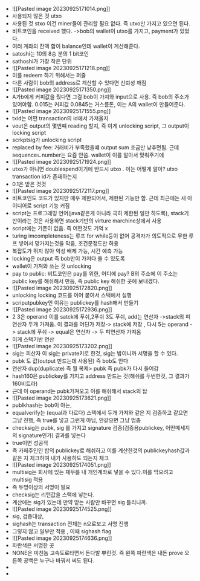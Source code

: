 * ![[Pasted image 20230925171014.png]]
* 사용되지 않은 것 utxo
* 사용된 것 stxo 이건 miner들이 관리할 필요 없다. 즉 utxo만 가지고 있으면 된다.
* 비트코인을 received 했다. ->bob의 wallet이 utxo를 가지고, payment가 있었다.
* 여러 계좌의 잔액 합이 balance인데 wallet이 계산해준다.
* satoshi는 10의 8승 분의 1 bit코인
* sathoshi가 가장 작은 단위
* ![[Pasted image 20230925171218.png]]
* 이를 redeem 하기 위해서는 퍼즐 
* 다른 사람이 bob의 address로 계산할 수 있다면 신뢰성 깨짐
* ![[Pasted image 20230925171350.png]]
* A가b에게 커피값을 줬다면 그걸 bob이 가져와 input으로 사용. 즉 bob의 주소가 있어야함. 0.015는 커피값 0.0845는 거스름돈, 이는 A의 wallet이 만들어준다.
* ![[Pasted image 20230925171555.png]]
* txid는 어떤 transaction의 id에서 가져올지
* vout은 output의 몇번쨰 reading 할지, 즉 이게 unlocking script, 그 output이 locking script
* scrkptsig가 unlocking script
* replaced by fee: 거래비가 부족했을떄 output sum 조금만 낮추면됨. 근데 sequenceㄴnumber는 요즘 안씀. wallet이 이를 알아서 맞춰주기에
* ![[Pasted image 20230925171924.png]]
* utxo가 아니면 doublespend이기에 반드시 utxo . 이는 어떻게 알아? utxo transaction id가 존재하는지
* 0.1은 받은 것것
* ![[Pasted image 20230925172117.png]]
* 비트코인도 코드가 있지만 매우 제한되어서, 제한된 기능만 함. 근데 최근에는 새 아이디어로 script 기능 커짐
* script는 프로그래밍 언어(java같은게 아니라 극히 제한된 일만 하도록), stack기반이라는 것은 사용하면 stack기반의 virture marchine상에서 사용
* script에는 기존이 없음. 즉 어떤것도 기억 x
* turing imcompleteness는  루프 for while등이 없어 공격자가 의도적으로 무한 루프 넣어서 망가지는것을 막음, 조건문정도만 허용
* 복잡도가 뛰지 않아 악성 배제 가능, 시간 예측 가능
* locking은 output 즉 bob만이 가져다 쓸 수 있도록
* wallet이 가져와 쓰는 것 unlocking
* pay to public: 비트코인은 pay를 위한, 어디에 pay? B의 주소에 이 주소는 public key를 해쉬해서 만듬, 즉 public key 해쉬한 곳에 보내겠다.
* ![[Pasted image 20230925172820.png]]
* unlocking locking 코드를 이어 붙여서 스택에서 실행 
* scriputpubkey인 이유는 publickey를 hash해서 만들기
* ![[Pasted image 20230925172936.png]]
* 2 3은 operand 이를 satck에 푸쉬,2푸쉬 3도 푸쉬, add는 연산자 ->stack의 피연산자 두개 가져옴. 이 결과를 어딘가 저장-> stack에 저장 , 다시 5는 operand -> stack에 푸쉬 -> equal은 연산자 -> 두 피연산자 가져옴
* 이게 스택기반 연산
* ![[Pasted image 20230925173202.png]]
* sig는 피산자 이 sig는 private키로 한것, sig는 밥이니까 서명을 할 수 있다.
* pubk 도 값(output 만드는데 사용된) 즉 bob도 안다
* 연산자 dup(duplicate) 즉 뭘 복제> pubk 즉 pubk가 다시 들어감
* hash160은 publickey를 가지고 address 만드는 것(해쉬를 두번한것, 그 결과가 160비트라)
* 근데 이 operand는 pubk가져오고 이를 해쉬해서 stack의 탑
* ![[Pasted image 20230925173621.png]]
* publkhash는 bob이 아는, 
* equalverify는 (equal과 다르다) 스택에서 두개 가져와 같은 지 검증하고 같으면 그냥 진행, 즉 true를 넣고 그런게 아님, 안같으면 그냥 멈춤
* checksig는 pubk, sig 를 가지고 signature 검증(검증용publickey, 어떤메세지의 signature인가) 결과를 넣는다
*  true이면 성공적
* 즉 카페주인인 밥의 publickey로 해쉬하고 이를 계산한것의 publickeyhash값과 같은 지 체크하여 내가 사용하도 되는지 체크
* ![[Pasted image 20230925174051.png]]
* multisig는 회사에 있는 재무를 내 개인계좌로 넣을 수 있다.이를 막으려고 multisig 적용
* 즉 두명이상의 서명이 필요
* checksig는 리턴값을  스택에 넣는다.
* 계산에는 sig가 있는데 만약 받는 사람만 바꾸면 sig 틀리니까. 
* ![[Pasted image 20230925174525.png]]
* sig, 검증대상, 
* sighash는 transaction 전체는 n으로보고 서명 진행
* 그렇지 않고 일부만 적용 , 이때 sighash flag
* ![[Pasted image 20230925174636.png]]
* 파란색은 서명한 곳
* NONE은 미친놈 고속도로타면서 돈다발 뿌린것. 즉 왼쪽 파란색은 내돈 prove 오른쪽 공백은 누구나 바꿔서 써도 된다.
* 
* 
